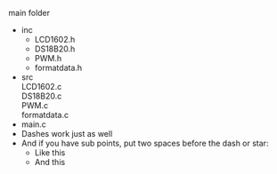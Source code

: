 

main folder    
- inc  
    - LCD1602.h  
    - DS18B20.h  
    - PWM.h  
    - formatdata.h  
- src  
        LCD1602.c  
        DS18B20.c  
        PWM.c  
        formatdata.c  
- main.c  
- Dashes work just as well
- And if you have sub points, put two spaces before the dash or star:
  - Like this
  - And this